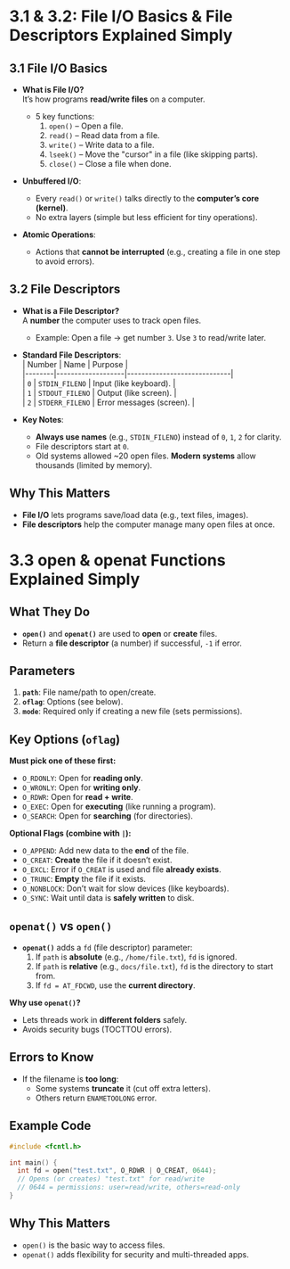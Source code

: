 # 3.1 & 3.2: File I/O Basics & File Descriptors Explained Simply  

## **3.1 File I/O Basics**  
- **What is File I/O?**  
  It’s how programs **read/write files** on a computer.  
  - 5 key functions:  
    1. `open()` – Open a file.  
    2. `read()` – Read data from a file.  
    3. `write()` – Write data to a file.  
    4. `lseek()` – Move the "cursor" in a file (like skipping parts).  
    5. `close()` – Close a file when done.  

- **Unbuffered I/O**:  
  - Every `read()` or `write()` talks directly to the **computer’s core (kernel)**.  
  - No extra layers (simple but less efficient for tiny operations).  

- **Atomic Operations**:  
  - Actions that **cannot be interrupted** (e.g., creating a file in one step to avoid errors).  


## **3.2 File Descriptors**  
- **What is a File Descriptor?**  
  A **number** the computer uses to track open files.  
  - Example: Open a file → get number `3`. Use `3` to read/write later.  

- **Standard File Descriptors**:  
  | Number | Name              | Purpose                     |  
  |--------|-------------------|-----------------------------|  
  | `0`    | `STDIN_FILENO`  | Input (like keyboard).      |  
  | `1`    | `STDOUT_FILENO` | Output (like screen).       |  
  | `2`    | `STDERR_FILENO` | Error messages (screen).    |  

- **Key Notes**:  
  - **Always use names** (e.g., `STDIN_FILENO`) instead of `0`, `1`, `2` for clarity.  
  - File descriptors start at `0`.  
  - Old systems allowed ~20 open files. **Modern systems** allow thousands (limited by memory).  


## **Why This Matters**  
- **File I/O** lets programs save/load data (e.g., text files, images).  
- **File descriptors** help the computer manage many open files at once.  

# 3.3 open & openat Functions Explained Simply

## **What They Do**  
- **`open()`** and **`openat()`** are used to **open** or **create** files.  
- Return a **file descriptor** (a number) if successful, `-1` if error.  


## **Parameters**  
1. **`path`**: File name/path to open/create.  
2. **`oflag`**: Options (see below).  
3. **`mode`**: Required only if creating a new file (sets permissions).  


## **Key Options (`oflag`)**  
**Must pick one of these first:**  
- `O_RDONLY`: Open for **reading only**.  
- `O_WRONLY`: Open for **writing only**.  
- `O_RDWR`: Open for **read + write**.  
- `O_EXEC`: Open for **executing** (like running a program).  
- `O_SEARCH`: Open for **searching** (for directories).  

**Optional Flags (combine with `|`):**  
- `O_APPEND`: Add new data to the **end** of the file.  
- `O_CREAT`: **Create** the file if it doesn’t exist.  
- `O_EXCL`: Error if `O_CREAT` is used and file **already exists**.  
- `O_TRUNC`: **Empty** the file if it exists.  
- `O_NONBLOCK`: Don’t wait for slow devices (like keyboards).  
- `O_SYNC`: Wait until data is **safely written** to disk.  


## **`openat()` vs `open()`**  
- **`openat()`** adds a `fd` (file descriptor) parameter:  
  1. If `path` is **absolute** (e.g., `/home/file.txt`), `fd` is ignored.  
  2. If `path` is **relative** (e.g., `docs/file.txt`), `fd` is the directory to start from.  
  3. If `fd = AT_FDCWD`, use the **current directory**.  

**Why use `openat()`?**  
- Lets threads work in **different folders** safely.  
- Avoids security bugs (TOCTTOU errors).  


## **Errors to Know**  
- If the filename is **too long**:  
  - Some systems **truncate** it (cut off extra letters).  
  - Others return `ENAMETOOLONG` error.  


## **Example Code**  
```c
#include <fcntl.h>

int main() {
  int fd = open("test.txt", O_RDWR | O_CREAT, 0644); 
  // Opens (or creates) "test.txt" for read/write
  // 0644 = permissions: user=read/write, others=read-only
}
```

## Why This Matters

- `open()` is the basic way to access files.
- `openat()` adds flexibility for security and multi-threaded apps.
